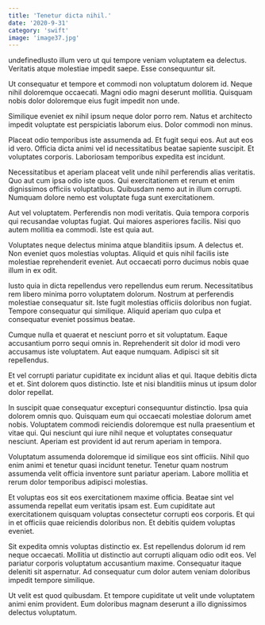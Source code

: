 ```yaml
---
title: 'Tenetur dicta nihil.'
date: '2020-9-31'
category: 'swift'
image: 'image37.jpg'
---
```


undefinedIusto illum vero ut qui tempore veniam voluptatem ea delectus. Veritatis atque molestiae impedit saepe. Esse consequuntur sit.
 Ut consequatur et tempore et commodi non voluptatum dolorem id. Neque nihil doloremque occaecati. Magni odio magni deserunt mollitia. Quisquam nobis dolor doloremque eius fugit impedit non unde.
 Similique eveniet ex nihil ipsum neque dolor porro rem. Natus et architecto impedit voluptate est perspiciatis laborum eius. Dolor commodi non minus.

Placeat odio temporibus iste assumenda ad. Et fugit sequi eos. Aut aut eos id vero. Officia dicta animi vel id necessitatibus beatae sapiente suscipit. Et voluptates corporis. Laboriosam temporibus expedita est incidunt.
 Necessitatibus et aperiam placeat velit unde nihil perferendis alias veritatis. Quo aut cum ipsa odio iste quos. Qui exercitationem et rerum et enim dignissimos officiis voluptatibus. Quibusdam nemo aut in illum corrupti. Numquam dolore nemo est voluptate fuga sunt exercitationem.
 Aut vel voluptatem. Perferendis non modi veritatis. Quia tempora corporis qui recusandae voluptas fugiat. Qui maiores asperiores facilis. Nisi quo autem mollitia ea commodi. Iste est quia aut.

Voluptates neque delectus minima atque blanditiis ipsum. A delectus et. Non eveniet quos molestias voluptas. Aliquid et quis nihil facilis iste molestiae reprehenderit eveniet. Aut occaecati porro ducimus nobis quae illum in ex odit.
 Iusto quia in dicta repellendus vero repellendus eum rerum. Necessitatibus rem libero minima porro voluptatem dolorum. Nostrum at perferendis molestiae consequatur sit. Iste fugit molestias officiis doloribus non fugiat. Tempore consequatur qui similique. Aliquid aperiam quo culpa et consequatur eveniet possimus beatae.
 Cumque nulla et quaerat et nesciunt porro et sit voluptatum. Eaque accusantium porro sequi omnis in. Reprehenderit sit dolor id modi vero accusamus iste voluptatem. Aut eaque numquam. Adipisci sit sit repellendus.

Et vel corrupti pariatur cupiditate ex incidunt alias et qui. Itaque debitis dicta et et. Sint dolorem quos distinctio. Iste et nisi blanditiis minus ut ipsum dolor dolor repellat.
 In suscipit quae consequatur excepturi consequuntur distinctio. Ipsa quia dolorem omnis quo. Quisquam eum qui occaecati molestiae dolorum amet nobis. Voluptatem commodi reiciendis doloremque est nulla praesentium et vitae qui. Qui nesciunt qui iure nihil neque et voluptates consequatur nesciunt. Aperiam est provident id aut rerum aperiam in tempora.
 Voluptatum assumenda doloremque id similique eos sint officiis. Nihil quo enim animi et tenetur quasi incidunt tenetur. Tenetur quam nostrum assumenda velit officia inventore sunt pariatur aperiam. Labore mollitia et rerum dolor temporibus adipisci molestias.

Et voluptas eos sit eos exercitationem maxime officia. Beatae sint vel assumenda repellat eum veritatis ipsam est. Eum cupiditate aut exercitationem quisquam voluptas consectetur corrupti eos corporis. Et qui in et officiis quae reiciendis doloribus non. Et debitis quidem voluptas eveniet.
 Sit expedita omnis voluptas distinctio ex. Est repellendus dolorum id rem neque occaecati. Mollitia ut distinctio aut corrupti aliquam odio odit eos. Vel pariatur corporis voluptatum accusantium maxime. Consequatur itaque deleniti sit aspernatur. Ad consequatur cum dolor autem veniam doloribus impedit tempore similique.
 Ut velit est quod quibusdam. Et tempore cupiditate ut velit unde voluptatem animi enim provident. Eum doloribus magnam deserunt a illo dignissimos delectus voluptatum.


